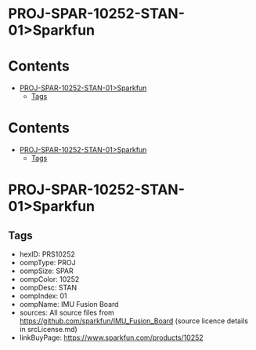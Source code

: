 
PROJ-SPAR-10252-STAN-01>Sparkfun
================================

Contents
========

* [PROJ-SPAR-10252-STAN-01>Sparkfun](#proj-spar-10252-stan-01sparkfun)
	* [Tags](#tags)

Contents
========

* [PROJ-SPAR-10252-STAN-01>Sparkfun](#proj-spar-10252-stan-01sparkfun)
	* [Tags](#tags)

# PROJ-SPAR-10252-STAN-01>Sparkfun

## Tags

- hexID: PRS10252
- oompType: PROJ
- oompSize: SPAR
- oompColor: 10252
- oompDesc: STAN
- oompIndex: 01
- oompName: IMU Fusion Board
- sources: All source files from https://github.com/sparkfun/IMU_Fusion_Board (source licence details in srcLicense.md)
- linkBuyPage: https://www.sparkfun.com/products/10252
